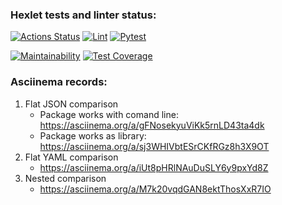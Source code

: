 ### Hexlet tests and linter status:
[![Actions Status](https://github.com/Andrey-Volkovitskiy/python-project-50/workflows/hexlet-check/badge.svg)](https://github.com/Andrey-Volkovitskiy/python-project-50/actions)    [![Lint](https://github.com/Andrey-Volkovitskiy/python-project-50/actions/workflows/flake8_linter.yml/badge.svg)](https://github.com/Andrey-Volkovitskiy/python-project-50/actions/workflows/flake8_linter.yml)    [![Pytest](https://github.com/Andrey-Volkovitskiy/python-project-50/actions/workflows/pytest.yml/badge.svg)](https://github.com/Andrey-Volkovitskiy/python-project-50/actions/workflows/pytest.yml)

[![Maintainability](https://api.codeclimate.com/v1/badges/40dae7224b36f362b81f/maintainability)](https://codeclimate.com/github/Andrey-Volkovitskiy/python-project-50/maintainability)    [![Test Coverage](https://api.codeclimate.com/v1/badges/40dae7224b36f362b81f/test_coverage)](https://codeclimate.com/github/Andrey-Volkovitskiy/python-project-50/test_coverage)

### Asciinema records:
1. Flat JSON comparison
    - Package works with comand line: https://asciinema.org/a/gFNosekyuViKk5rnLD43ta4dk
    - Package works as library: https://asciinema.org/a/sj3WHIVbtESrCKfRGz8h3X9OT
2. Flat YAML comparison
    - https://asciinema.org/a/iUt8pHRlNAuDuSLY6y9pxYd8Z
3. Nested comparison
    - https://asciinema.org/a/M7k20vqdGAN8ektThosXxR7IO
